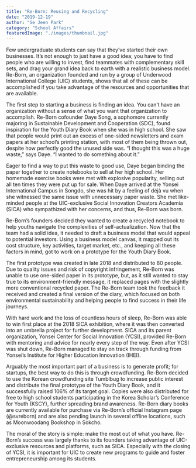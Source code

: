 ```yaml
---
title: "Re-Born: Reusing and Recycling"
date: "2019-12-19"
author: "Se Jeen Park"
category: "School Affairs"
featuredImage: "./images/thumbnail.jpg"
---
```


Few undergraduate students can say that they’ve started their own businesses. It’s not enough to just have a good idea; you have to find people who are willing to invest, find teammates with complementary skill sets, and drag your grand idea back to earth with a realistic business model. Re-Born, an organization founded and run by a group of Underwood International College (UIC) students, shows that all of these can be accomplished if you take advantage of the resources and opportunities that are available.

The first step to starting a business is finding an idea. You can’t have an organization without a sense of what you want that organization to accomplish. Re-Born cofounder Daye Song, a sophomore currently majoring in Sustainable Development and Cooperation (SDC), found inspiration for the Youth Diary Book when she was in high school. She saw that people would print out an excess of one-sided newsletters and exam papers at her school’s printing station, with most of them being thrown out, despite how perfectly good the unused side was. “I thought this was a huge waste,” says Daye. “I wanted to do something about it.”

Eager to find a way to put this waste to good use, Daye began binding the paper together to create notebooks to sell at her high school. Her homemade exercise books were met with explosive popularity, selling out all ten times they were put up for sale. When Daye arrived at the Yonsei International Campus in Songdo, she was hit by a feeling of déjà vu when she witnessed the same issue with unnecessary paper waste. She met like-minded people at the UIC-exclusive Social Innovation Creators Academia (SICA) who sympathized with her concerns, and thus, Re-Born was born.

Re-Born’s founders decided they wanted to create a recycled notebook to help youths navigate the complexities of self-actualization. Now that the team had a solid idea, it needed to draft a business model that would appeal to potential investors. Using a business model canvas, it mapped out its cost structure, key activities, target market, etc., and keeping all these factors in mind, got to work on a prototype for the Youth Diary Book.

The first prototype was created in late 2018 and distributed to 80 people. Due to quality issues and risk of copyright infringement, Re-Born was unable to use one-sided paper in its prototype, but, as it still wanted to stay true to its environment-friendly message, it replaced pages with the slightly more conventional recycled paper. The Re-Born team took the feedback it received and created a final version of the diary, which focused on both environmental sustainability and helping people to find success in their life journeys.

With hard work and the loss of countless hours of sleep, Re-Born was able to win first place at the 2018 SICA exhibition, where it was then converted into an umbrella project for further development. SICA and its parent organization, Yonsei Center for Social Innovation (YCSI), provided Re-Born with mentoring and advice for nearly every step of the way. Even after YCSI was shut down, Re-Born managed to stay on track through funding from Yonsei’s Institute for Higher Education Innovation (IHEI).

Arguably the most important part of a business is to generate profit; for startups, the best way to do this is through crowdfunding. Re-Born decided to use the Korean crowdfunding site Tumblbug to increase public interest and distribute the final prototype of the Youth Diary Book, and it successfully raised 106% of its target goal. Copies were also distributed for free to high school students participating in the Korea Scholar’s Conference for Youth (KSCY), further spreading brand awareness. Re-Born diary books are currently available for purchase via Re-Born’s official Instagram page (@svreborn) and are also pending launch in several offline locations, such as Moonwoodang Bookshop in Sokcho.

The moral of the story is simple: make the most out of what you have. Re-Born’s success was largely thanks to its founders taking advantage of UIC-exclusive resources and platforms, such as SICA. Especially with the closing of YCSI, it is important for UIC to create new programs to guide and foster entrepreneurship among its students.
